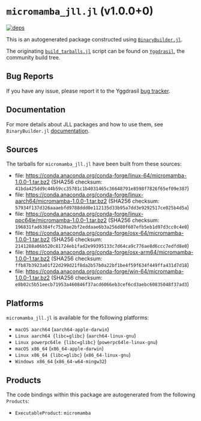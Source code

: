 # `micromamba_jll.jl` (v1.0.0+0)

[![deps](https://juliahub.com/docs/micromamba_jll/deps.svg)](https://juliahub.com/ui/Packages/micromamba_jll/c71yJ?page=2)

This is an autogenerated package constructed using [`BinaryBuilder.jl`](https://github.com/JuliaPackaging/BinaryBuilder.jl).

The originating [`build_tarballs.jl`](https://github.com/JuliaPackaging/Yggdrasil/blob/5b82b42a695d8092bcb777412dbea5c0c6274a4a/M/micromamba/build_tarballs.jl) script can be found on [`Yggdrasil`](https://github.com/JuliaPackaging/Yggdrasil/), the community build tree.

## Bug Reports

If you have any issue, please report it to the Yggdrasil [bug tracker](https://github.com/JuliaPackaging/Yggdrasil/issues).

## Documentation

For more details about JLL packages and how to use them, see `BinaryBuilder.jl` [documentation](https://docs.binarybuilder.org/stable/jll/).

## Sources

The tarballs for `micromamba_jll.jl` have been built from these sources:

* file: https://conda.anaconda.org/conda-forge/linux-64/micromamba-1.0.0-1.tar.bz2 (SHA256 checksum: `41bda425dd9c44b59cc35781c1b4031465c36648791e8598f7826f65ef09e387`)
* file: https://conda.anaconda.org/conda-forge/linux-aarch64/micromamba-1.0.0-1.tar.bz2 (SHA256 checksum: `57934f137d326aaaebfd9788ddd0e112135d33b95a7dd3e9292517ce025b4d5a`)
* file: https://conda.anaconda.org/conda-forge/linux-ppc64le/micromamba-1.0.0-1.tar.bz2 (SHA256 checksum: `196831fad6384fc7520ae2bf2eddaae6b3a256d80f607efb5eb1d97d3cc0c4e0`)
* file: https://conda.anaconda.org/conda-forge/osx-64/micromamba-1.0.0-1.tar.bz2 (SHA256 checksum: `2141288a06b520c81724eb1fad2e99395133c7d64ca9c776ae8d6ccc7edfd8e0`)
* file: https://conda.anaconda.org/conda-forge/osx-arm64/micromamba-1.0.0-1.tar.bz2 (SHA256 checksum: `ffb87b3923a01f22d299d21f8da2b57b0a22bf1be4f59f634f449ffa431d7d18`)
* file: https://conda.anaconda.org/conda-forge/win-64/micromamba-1.0.0-1.tar.bz2 (SHA256 checksum: `e8b02c5b51eecb71953a460846f37acd6066eb3cef6cd3aebc60835048f37ad3`)

## Platforms

`micromamba_jll.jl` is available for the following platforms:

* `macOS aarch64` (`aarch64-apple-darwin`)
* `Linux aarch64 {libc=glibc}` (`aarch64-linux-gnu`)
* `Linux powerpc64le {libc=glibc}` (`powerpc64le-linux-gnu`)
* `macOS x86_64` (`x86_64-apple-darwin`)
* `Linux x86_64 {libc=glibc}` (`x86_64-linux-gnu`)
* `Windows x86_64` (`x86_64-w64-mingw32`)

## Products

The code bindings within this package are autogenerated from the following `Products`:

* `ExecutableProduct`: `micromamba`
